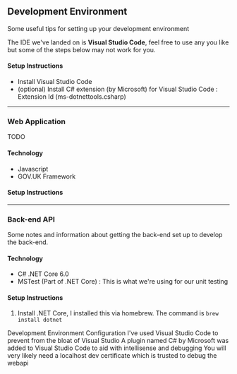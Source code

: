 ## Development Environment
Some useful tips for setting up your development environment

The IDE we've landed on is **Visual Studio Code**, feel free to use any you like but some of the steps below may not work for you.

#### Setup Instructions
- Install Visual Studio Code
- (optional) Install C# extension (by Microsoft) for Visual Studio Code : Extension Id (ms-dotnettools.csharp)

---
### Web Application
TODO

#### Technology
- Javascript
- GOV.UK Framework

#### Setup Instructions

---
### Back-end API
Some notes and information about getting the back-end set up to develop the back-end.

#### Technology
- C# .NET Core 6.0
- MSTest (Part of .NET Core) : This is what we're using for our unit testing

#### Setup Instructions
1. Install .NET Core, I installed this via homebrew. The command is `brew install dotnet`

Development Environment Configuration
I've used Visual Studio Code to prevent from the bloat of Visual Studio
A plugin named C# by Microsoft was added to Visual Studio Code to aid with intellisense and debugging
You will very likely need a localhost dev certificate which is trusted to debug the webapi
